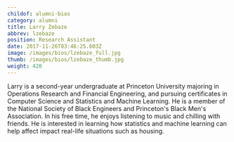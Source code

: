 ```yaml
---
childof: alumni-bios
category: alumni
title: Larry Zebaze  
abbrev: lzebaze
position: Research Assistant
date: 2017-11-26T03:46:25.603Z
image: /images/bios/lzebaze_full.jpg
thumb: /images/bios/lzebaze_thumb.jpg
weight: 420
---
```

Larry is a second-year undergraduate at Princeton University majoring in Operations Research and Financial Engineering, and pursuing certificates in Computer Science and Statistics and Machine Learning. He is a member of the National Society of Black Engineers and Princeton's Black Men's Association. In his free time, he enjoys listening to music and chilling with friends. He is interested in learning how statistics and machine learning can help affect impact real-life situations such as housing.

<br>
<br>